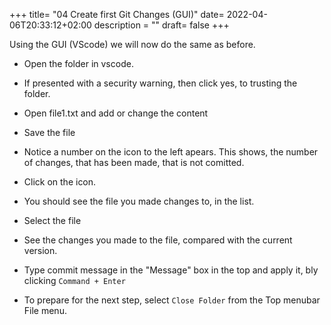 +++
title= "04 Create first Git Changes (GUI)"
date= 2022-04-06T20:33:12+02:00
description = ""
draft= false
+++

Using the GUI (VScode) we will now do the same as before. 

- Open the folder in vscode.
- If presented with a security warning, then click yes, to trusting the folder.

- Open file1.txt and add or change the content
- Save the file

- Notice a number on the icon to the left apears. This shows, the number of changes, that has been made, that is not comitted.

- Click on the icon.
- You should see the file you made changes to, in the list.
- Select the file
- See the changes you made to the file, compared with the current version.

- Type commit message in the "Message" box in the top and apply it, bly clicking `Command + Enter`

- To prepare for the next step, select `Close Folder` from the Top menubar File menu.